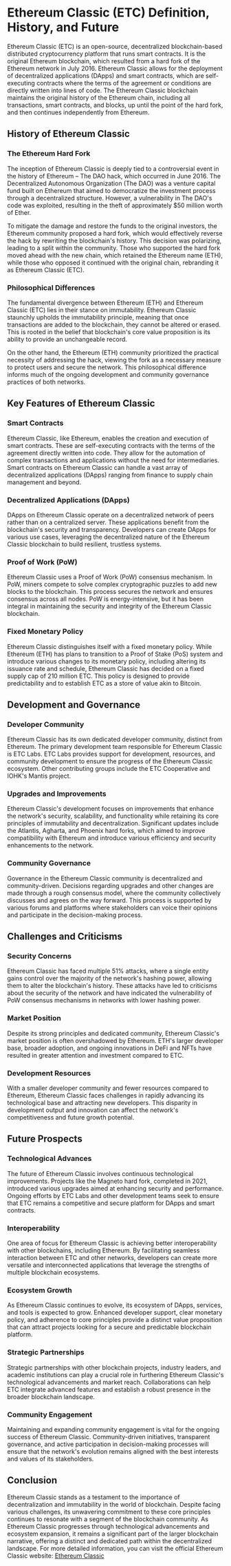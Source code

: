 # Ethereum Classic (ETC) Definition, History, and Future

Ethereum Classic (ETC) is an open-source, decentralized blockchain-based distributed cryptocurrency platform that runs smart contracts. It is the original Ethereum blockchain, which resulted from a hard fork of the Ethereum network in July 2016. Ethereum Classic allows for the deployment of decentralized applications (DApps) and smart contracts, which are self-executing contracts where the terms of the agreement or conditions are directly written into lines of code. The Ethereum Classic blockchain maintains the original history of the Ethereum chain, including all transactions, smart contracts, and blocks, up until the point of the hard fork, and then continues independently from Ethereum.

## History of Ethereum Classic

### The Ethereum Hard Fork

The inception of Ethereum Classic is deeply tied to a controversial event in the history of Ethereum – The DAO hack, which occurred in June 2016. The Decentralized Autonomous Organization (The DAO) was a venture capital fund built on Ethereum that aimed to democratize the investment process through a decentralized structure. However, a vulnerability in The DAO's code was exploited, resulting in the theft of approximately $50 million worth of Ether.

To mitigate the damage and restore the funds to the original investors, the Ethereum community proposed a hard fork, which would effectively reverse the hack by rewriting the blockchain's history. This decision was polarizing, leading to a split within the community. Those who supported the hard fork moved ahead with the new chain, which retained the Ethereum name (ETH), while those who opposed it continued with the original chain, rebranding it as Ethereum Classic (ETC).

### Philosophical Differences

The fundamental divergence between Ethereum (ETH) and Ethereum Classic (ETC) lies in their stance on immutability. Ethereum Classic staunchly upholds the immutability principle, meaning that once transactions are added to the blockchain, they cannot be altered or erased. This is rooted in the belief that blockchain's core value proposition is its ability to provide an unchangeable record.

On the other hand, the Ethereum (ETH) community prioritized the practical necessity of addressing the hack, viewing the fork as a necessary measure to protect users and secure the network. This philosophical difference informs much of the ongoing development and community governance practices of both networks.

## Key Features of Ethereum Classic

### Smart Contracts

Ethereum Classic, like Ethereum, enables the creation and execution of smart contracts. These are self-executing contracts with the terms of the agreement directly written into code. They allow for the automation of complex transactions and applications without the need for intermediaries. Smart contracts on Ethereum Classic can handle a vast array of decentralized applications (DApps) ranging from finance to supply chain management and beyond.

### Decentralized Applications (DApps)

DApps on Ethereum Classic operate on a decentralized network of peers rather than on a centralized server. These applications benefit from the blockchain's security and transparency. Developers can create DApps for various use cases, leveraging the decentralized nature of the Ethereum Classic blockchain to build resilient, trustless systems.

### Proof of Work (PoW)

Ethereum Classic uses a Proof of Work (PoW) consensus mechanism. In PoW, miners compete to solve complex cryptographic puzzles to add new blocks to the blockchain. This process secures the network and ensures consensus across all nodes. PoW is energy-intensive, but it has been integral in maintaining the security and integrity of the Ethereum Classic blockchain.

### Fixed Monetary Policy

Ethereum Classic distinguishes itself with a fixed monetary policy. While Ethereum (ETH) has plans to transition to a Proof of Stake (PoS) system and introduce various changes to its monetary policy, including altering its issuance rate and schedule, Ethereum Classic has decided on a fixed supply cap of 210 million ETC. This policy is designed to provide predictability and to establish ETC as a store of value akin to Bitcoin.

## Development and Governance

### Developer Community

Ethereum Classic has its own dedicated developer community, distinct from Ethereum. The primary development team responsible for Ethereum Classic is ETC Labs. ETC Labs provides support for development, resources, and community development to ensure the progress of the Ethereum Classic ecosystem. Other contributing groups include the ETC Cooperative and IOHK's Mantis project.

### Upgrades and Improvements

Ethereum Classic's development focuses on improvements that enhance the network's security, scalability, and functionality while retaining its core principles of immutability and decentralization. Significant updates include the Atlantis, Agharta, and Phoenix hard forks, which aimed to improve compatibility with Ethereum and introduce various efficiency and security enhancements to the network.

### Community Governance

Governance in the Ethereum Classic community is decentralized and community-driven. Decisions regarding upgrades and other changes are made through a rough consensus model, where the community collectively discusses and agrees on the way forward. This process is supported by various forums and platforms where stakeholders can voice their opinions and participate in the decision-making process.

## Challenges and Criticisms

### Security Concerns

Ethereum Classic has faced multiple 51% attacks, where a single entity gains control over the majority of the network's hashing power, allowing them to alter the blockchain's history. These attacks have led to criticisms about the security of the network and have indicated the vulnerability of PoW consensus mechanisms in networks with lower hashing power.

### Market Position

Despite its strong principles and dedicated community, Ethereum Classic's market position is often overshadowed by Ethereum. ETH's larger developer base, broader adoption, and ongoing innovations in DeFi and NFTs have resulted in greater attention and investment compared to ETC.

### Development Resources

With a smaller developer community and fewer resources compared to Ethereum, Ethereum Classic faces challenges in rapidly advancing its technological base and attracting new developers. This disparity in development output and innovation can affect the network's competitiveness and future growth potential.

## Future Prospects

### Technological Advances

The future of Ethereum Classic involves continuous technological improvements. Projects like the Magneto hard fork, completed in 2021, introduced various upgrades aimed at enhancing security and performance. Ongoing efforts by ETC Labs and other development teams seek to ensure that ETC remains a competitive and secure platform for DApps and smart contracts.

### Interoperability

One area of focus for Ethereum Classic is achieving better interoperability with other blockchains, including Ethereum. By facilitating seamless interaction between ETC and other networks, developers can create more versatile and interconnected applications that leverage the strengths of multiple blockchain ecosystems.

### Ecosystem Growth

As Ethereum Classic continues to evolve, its ecosystem of DApps, services, and tools is expected to grow. Enhanced developer support, clear monetary policy, and adherence to core principles provide a distinct value proposition that can attract projects looking for a secure and predictable blockchain platform.

### Strategic Partnerships

Strategic partnerships with other blockchain projects, industry leaders, and academic institutions can play a crucial role in furthering Ethereum Classic's technological advancements and market reach. Collaborations can help ETC integrate advanced features and establish a robust presence in the broader blockchain landscape.

### Community Engagement

Maintaining and expanding community engagement is vital for the ongoing success of Ethereum Classic. Community-driven initiatives, transparent governance, and active participation in decision-making processes will ensure that the network's evolution remains aligned with the best interests and values of its stakeholders.

## Conclusion

Ethereum Classic stands as a testament to the importance of decentralization and immutability in the world of blockchain. Despite facing various challenges, its unwavering commitment to these core principles continues to resonate with a segment of the blockchain community. As Ethereum Classic progresses through technological advancements and ecosystem expansion, it remains a significant part of the larger blockchain narrative, offering a distinct and dedicated path within the decentralized landscape. For more detailed information, you can visit the official Ethereum Classic website: [Ethereum Classic](https://ethereumclassic.org/)